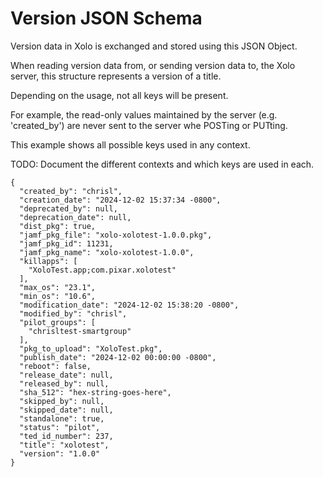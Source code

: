 # Version JSON Schema

Version data in Xolo is exchanged and stored using this JSON Object. 

When reading version data from, or sending version data to, the Xolo server, this structure represents a version of a title.

Depending on the usage, not all keys will be present. 

For example, the read-only values maintained by the server (e.g. 'created_by') are never sent to the server whe POSTing or PUTting. 

This example shows all possible keys used in any context.

TODO: Document the different contexts and which keys are used in each.

```
{
  "created_by": "chrisl",
  "creation_date": "2024-12-02 15:37:34 -0800",
  "deprecated_by": null,
  "deprecation_date": null,
  "dist_pkg": true,
  "jamf_pkg_file": "xolo-xolotest-1.0.0.pkg",
  "jamf_pkg_id": 11231,
  "jamf_pkg_name": "xolo-xolotest-1.0.0",
  "killapps": [
    "XoloTest.app;com.pixar.xolotest"
  ],
  "max_os": "23.1",
  "min_os": "10.6",
  "modification_date": "2024-12-02 15:38:20 -0800",
  "modified_by": "chrisl",
  "pilot_groups": [
    "chrisltest-smartgroup"
  ],
  "pkg_to_upload": "XoloTest.pkg",
  "publish_date": "2024-12-02 00:00:00 -0800",
  "reboot": false,
  "release_date": null,
  "released_by": null,
  "sha_512": "hex-string-goes-here",
  "skipped_by": null,
  "skipped_date": null,
  "standalone": true,
  "status": "pilot",
  "ted_id_number": 237,
  "title": "xolotest",
  "version": "1.0.0"
}
```